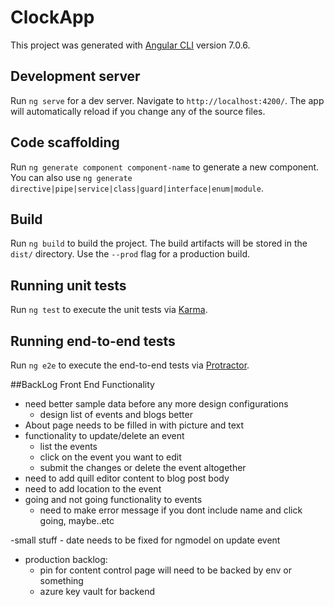 # ClockApp

This project was generated with [Angular CLI](https://github.com/angular/angular-cli) version 7.0.6.

## Development server

Run `ng serve` for a dev server. Navigate to `http://localhost:4200/`. The app will automatically reload if you change any of the source files.

## Code scaffolding

Run `ng generate component component-name` to generate a new component. You can also use `ng generate directive|pipe|service|class|guard|interface|enum|module`.

## Build

Run `ng build` to build the project. The build artifacts will be stored in the `dist/` directory. Use the `--prod` flag for a production build.

## Running unit tests

Run `ng test` to execute the unit tests via [Karma](https://karma-runner.github.io).

## Running end-to-end tests

Run `ng e2e` to execute the end-to-end tests via [Protractor](http://www.protractortest.org/).

##BackLog
Front End Functionality
- need better sample data before any more design configurations
    - design list of events and blogs better
- About page needs to be filled in with picture and text
- functionality to update/delete an event
    - list the events
    - click on the event you want to edit 
    - submit the changes or delete the event altogether
- need to add quill editor content to blog post body 
- need to add location to the event
- going and not going functionality to events
    - need to make error message if you dont include name and click going, maybe..etc

-small stuff
    - date needs to be fixed for ngmodel on update event

- production backlog:
    - pin for content control page will need to be backed by env or something
    - azure key vault for backend







